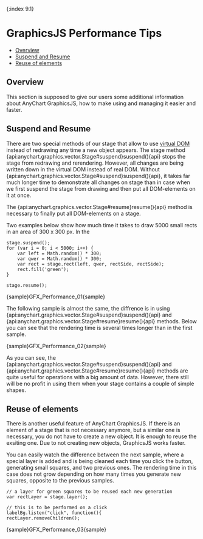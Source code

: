 {:index 9.1}
# GraphicsJS Performance Tips

* [Overview](#overview)
* [Suspend and Resume](#suspend_and_resume)
* [Reuse of elements](#reuse_of_elements)

## Overview

This section is supposed to give our users some additional information about AnyChart GraphicsJS, how to make using and managing it easier and faster. 

## Suspend and Resume

There are two special methods of our stage that allow to use [virtual DOM](Virtual_DOM) instead of redrawing any time a new object appears. The stage method {api:anychart.graphics.vector.Stage#suspend}suspend(){api} stops the stage from redrawing and rerendering. However, all changes are being written down in the virtual DOM instead of real DOM. Without {api:anychart.graphics.vector.Stage#suspend}suspend(){api}, it takes far much longer time to demonstrate all changes on stage than in case when we first suspend the stage from drawing and then put all DOM-elements on it at once. 

The {api:anychart.graphics.vector.Stage#resume}resume(){api} method is necessary to finally put all DOM-elements on a stage.

Two examples below show how much time it takes to draw 5000 small rects in an area of 300 x 300 px. In the 

```
stage.suspend();
for (var i = 0; i < 5000; i++) {
    var left = Math.random() * 300;
    var qwer = Math.random() * 300;    
    var rect = stage.rect(left, qwer, rectSide, rectSide);
    rect.fill('green');
}

stage.resume();
```
{sample}GFX\_Performance\_01{sample}

The following sample is almost the same, the diffrence is in using {api:anychart.graphics.vector.Stage#suspend}suspend(){api} and {api:anychart.graphics.vector.Stage#resume}resume(){api} methods. Below you can see that the rendering time is several times longer than in the first sample.

{sample}GFX\_Performance\_02{sample}

As you can see, the {api:anychart.graphics.vector.Stage#suspend}suspend(){api} and {api:anychart.graphics.vector.Stage#resume}resume(){api} methods are quite useful for operations with a big amount of data. However, there still will be no profit in using them when your stage contains a couple of simple shapes. 


## Reuse of elements

There is another useful feature of AnyChart GraphicsJS. If there is an element of a stage that is not necessary anymore, but a similar one is necessary, you do not have to create a new object. It is enough to reuse the exsiting one. Due to not creating new objects, GraphicsJS works faster. 

You can easily watch the difference between the next sample, where a special layer is added and is being cleaned each time you click the button, generating small squares, and two previous ones. The rendering time in this case does not grow depending on how many times you generate new squares, opposite to the previous samples.

```
// a layer for green squares to be reused each new generation
var rectLayer = stage.layer();

// this is to be performed on a click
labelBg.listen("click", function(){
rectLayer.removeChildren();
```

{sample}GFX\_Performance\_03{sample}